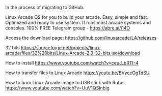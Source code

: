 In the process of migrating to GitHub.

Linux Arcade
OS for you to build your arcade. Easy, simple and fast. Optimized and ready to use system.
It runs most arcade systems and consoles.
100% FREE
Telegram group - https://abre.ai/i14O

Access the download page:
https://github.com/linuxarcade/LA/releases

32 bits
https://sourceforge.net/projects/linux-arcade/files/32%20bits/Linux-Arcade-2.3-32-bits.iso/download

How to install
https://www.youtube.com/watch?v=ceuJ_bRTI-4

How to transfer files to Linux Arcade
https://youtu.be/BVyccOgTdSU

How to burn Linux Arcade image to USB stick with Rufus
https://www.youtube.com/watch?v=UuV1QSInbIg
